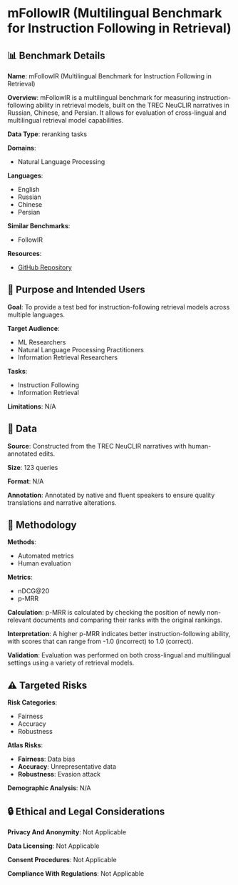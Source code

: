 # mFollowIR (Multilingual Benchmark for Instruction Following in Retrieval)

## 📊 Benchmark Details

**Name**: mFollowIR (Multilingual Benchmark for Instruction Following in Retrieval)

**Overview**: mFollowIR is a multilingual benchmark for measuring instruction-following ability in retrieval models, built on the TREC NeuCLIR narratives in Russian, Chinese, and Persian. It allows for evaluation of cross-lingual and multilingual retrieval model capabilities.

**Data Type**: reranking tasks

**Domains**:
- Natural Language Processing

**Languages**:
- English
- Russian
- Chinese
- Persian

**Similar Benchmarks**:
- FollowIR

**Resources**:
- [GitHub Repository](https://github.com/orionw/FollowIR)

## 🎯 Purpose and Intended Users

**Goal**: To provide a test bed for instruction-following retrieval models across multiple languages.

**Target Audience**:
- ML Researchers
- Natural Language Processing Practitioners
- Information Retrieval Researchers

**Tasks**:
- Instruction Following
- Information Retrieval

**Limitations**: N/A

## 💾 Data

**Source**: Constructed from the TREC NeuCLIR narratives with human-annotated edits.

**Size**: 123 queries

**Format**: N/A

**Annotation**: Annotated by native and fluent speakers to ensure quality translations and narrative alterations.

## 🔬 Methodology

**Methods**:
- Automated metrics
- Human evaluation

**Metrics**:
- nDCG@20
- p-MRR

**Calculation**: p-MRR is calculated by checking the position of newly non-relevant documents and comparing their ranks with the original rankings.

**Interpretation**: A higher p-MRR indicates better instruction-following ability, with scores that can range from -1.0 (incorrect) to 1.0 (correct).

**Validation**: Evaluation was performed on both cross-lingual and multilingual settings using a variety of retrieval models.

## ⚠️ Targeted Risks

**Risk Categories**:
- Fairness
- Accuracy
- Robustness

**Atlas Risks**:
- **Fairness**: Data bias
- **Accuracy**: Unrepresentative data
- **Robustness**: Evasion attack

**Demographic Analysis**: N/A

## 🔒 Ethical and Legal Considerations

**Privacy And Anonymity**: Not Applicable

**Data Licensing**: Not Applicable

**Consent Procedures**: Not Applicable

**Compliance With Regulations**: Not Applicable
